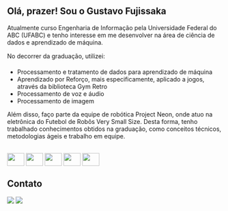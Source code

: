 ## Olá, prazer! Sou o Gustavo Fujissaka

Atualmente curso Engenharia de Informação pela Universidade Federal do ABC (UFABC) e tenho interesse em me desenvolver na área de ciência de dados e aprendizado de máquina.

No decorrer da graduação, utilizei:
- Processamento e tratamento de dados para aprendizado de máquina
- Aprendizado por Reforço, mais especificamente, aplicado a jogos, através da biblioteca Gym Retro
- Processamento de voz e áudio
- Processamento de imagem

Além disso, faço parte da equipe de robótica Project Neon, onde atuo na eletrônica do Futebol de Robôs Very Small Size. Desta forma, tenho trabalhado conhecimentos obtidos na graduação, como conceitos técnicos, metodologias ágeis e trabalho em equipe.

<div style="display: inline_block"><br>
  <img align="center" height="30" width="40" src="https://cdn.jsdelivr.net/gh/devicons/devicon@latest/icons/arduino/arduino-original.svg" />
  <img align="center" height="30" width="40" src="https://cdn.jsdelivr.net/gh/devicons/devicon@latest/icons/c/c-original.svg" />
  <img align="center" height="30" width="40" src="https://cdn.jsdelivr.net/gh/devicons/devicon@latest/icons/cplusplus/cplusplus-original.svg" />
  <img align="center" height="30" width="40" src="https://cdn.jsdelivr.net/gh/devicons/devicon@latest/icons/java/java-original.svg" />
  <img align="center" height="30" width="40" src="https://cdn.jsdelivr.net/gh/devicons/devicon@latest/icons/python/python-original.svg" />
</div>

## Contato
<div> 
  <a href = "mailto:gustavokfujissaka@gmail.com"><img src="https://img.shields.io/badge/-Gmail-%23333?style=for-the-badge&logo=gmail&logoColor=white" target="_blank"></a>
  <a href="https://www.linkedin.com/in/gustavo-fujissaka-a65033253" target="_blank"><img src="https://img.shields.io/badge/-LinkedIn-%230077B5?style=for-the-badge&logo=linkedin&logoColor=white" target="_blank"></a> 
  
</div>
